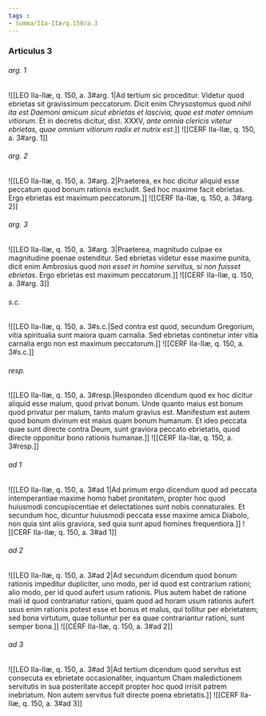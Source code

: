 ```yaml
---
tags : 
- Summa/IIa-IIæ/q.150/a.3
---
```


### Articulus 3

###### arg. 1
![[LEO IIa-IIæ, q. 150, a. 3#arg. 1|Ad tertium sic proceditur. Videtur quod ebrietas sit gravissimum peccatorum. Dicit enim Chrysostomus quod *nihil ita est Daemoni amicum sicut ebrietas et lascivia, quae est mater omnium vitiorum*. Et in decretis dicitur, dist. XXXV, *ante omnia clericis vitetur ebrietas, quae omnium vitiorum radix et nutrix est*.]]
![[CERF IIa-IIæ, q. 150, a. 3#arg. 1]]

###### arg. 2
![[LEO IIa-IIæ, q. 150, a. 3#arg. 2|Praeterea, ex hoc dicitur aliquid esse peccatum quod bonum rationis excludit. Sed hoc maxime facit ebrietas. Ergo ebrietas est maximum peccatorum.]]
![[CERF IIa-IIæ, q. 150, a. 3#arg. 2]]

###### arg. 3
![[LEO IIa-IIæ, q. 150, a. 3#arg. 3|Praeterea, magnitudo culpae ex magnitudine poenae ostenditur. Sed ebrietas videtur esse maxime punita, dicit enim Ambrosius quod *non esset in homine servitus, si non fuisset ebrietas*. Ergo ebrietas est maximum peccatorum.]]
![[CERF IIa-IIæ, q. 150, a. 3#arg. 3]]

###### s.c.
![[LEO IIa-IIæ, q. 150, a. 3#s.c.|Sed contra est quod, secundum Gregorium, vitia spiritualia sunt maiora quam carnalia. Sed ebrietas continetur inter vitia carnalia ergo non est maximum peccatorum.]]
![[CERF IIa-IIæ, q. 150, a. 3#s.c.]]

###### resp.
![[LEO IIa-IIæ, q. 150, a. 3#resp.|Respondeo dicendum quod ex hoc dicitur aliquid esse malum, quod privat bonum. Unde quanto maius est bonum quod privatur per malum, tanto malum gravius est. Manifestum est autem quod bonum divinum est maius quam bonum humanum. Et ideo peccata quae sunt directe contra Deum, sunt graviora peccato ebrietatis, quod directe opponitur bono rationis humanae.]]
![[CERF IIa-IIæ, q. 150, a. 3#resp.]]

###### ad 1
![[LEO IIa-IIæ, q. 150, a. 3#ad 1|Ad primum ergo dicendum quod ad peccata intemperantiae maxime homo habet pronitatem, propter hoc quod huiusmodi concupiscentiae et delectationes sunt nobis connaturales. Et secundum hoc, dicuntur huiusmodi peccata esse maxime amica Diabolo, non quia sint aliis graviora, sed quia sunt apud homines frequentiora.]]
![[CERF IIa-IIæ, q. 150, a. 3#ad 1]]

###### ad 2
![[LEO IIa-IIæ, q. 150, a. 3#ad 2|Ad secundum dicendum quod bonum rationis impeditur dupliciter, uno modo, per id quod est contrarium rationi; alio modo, per id quod aufert usum rationis. Plus autem habet de ratione mali id quod contrariatur rationi, quam quod ad horam usum rationis aufert usus enim rationis potest esse et bonus et malus, qui tollitur per ebrietatem; sed bona virtutum, quae tolluntur per ea quae contrariantur rationi, sunt semper bona.]]
![[CERF IIa-IIæ, q. 150, a. 3#ad 2]]

###### ad 3
![[LEO IIa-IIæ, q. 150, a. 3#ad 3|Ad tertium dicendum quod servitus est consecuta ex ebrietate occasionaliter, inquantum Cham maledictionem servitutis in sua posteritate accepit propter hoc quod irrisit patrem inebriatum. Non autem servitus fuit directe poena ebrietatis.]]
![[CERF IIa-IIæ, q. 150, a. 3#ad 3]]

